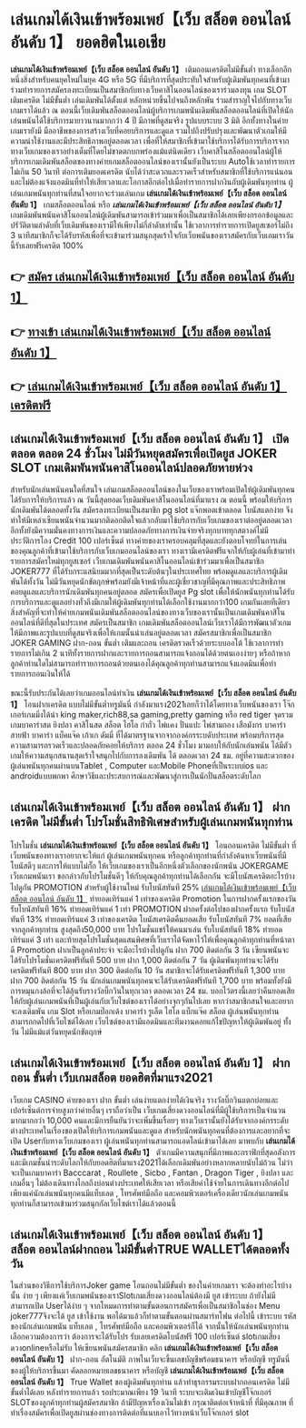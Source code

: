 # เล่นเกมได้เงินเข้าพร้อมเพย์【เว็บ สล็อต ออนไลน์ อันดับ 1】  ยอดฮิตในเอเชีย 

**เล่นเกมได้เงินเข้าพร้อมเพย์【เว็บ สล็อต ออนไลน์ อันดับ 1】** เติมถอนเครดิตไม่มีขั้นต่ำ  ทางเลือกอีกหนึ่งสิ่งสำหรับคนยุคใหม่ในยุค 4G หรือ 5G ที่มีบริการที่สุดประทับใจสำหรับผู้เดิมพันทุกคนที่เข้ามาร่วมทำรายการสมัครลงทะเบียนเป็นสมาชิกกับทางเว็บคาสิโนออนไลน์ของเราร่วมลงทุน เกม SLOT  เติมเครดิต ไม่มีขั้นต่ำ เล่นเดิมพันได้ตั้งแต่ หลักหน่วยขึ้นไปจนถึงหลักพัน ร่วมสำราญใจไปกับทางเว็บเกมเราได้แล้ว ณ ตอนนี้เว็บเดิมพันสล็อตออนไลน์ผู้บริการเกมพนันเดิมพันสล็อตออนไลน์ที่เปิดให้นักเล่นพนันได้ใช้บริการมายาวนานมากกว่า 4 ปี มีภาพที่ดูสมจริง รูปแบบระบบ 3 มิติ
อีกทั้งทางในค่ายเกมเรายังมี มืออาชีพของการสร้างเว็บที่คอยบริการและดูแล  รวมไปถึงปรับปรุงและพัฒนาตัวเกมให้มีความน่าใช้งานและมีประสิทธิภาพอยู่ตลอดเวลา เพื่อที่ให้สมาชิกที่เข้ามาใช้บริการได้รับการบริการจากทางเว็บเกมของเราอย่างเต็มที่โดยไม่ขาดตกบกพร่องแม้แต่นิดเดียว เว็บคาสิโนสล็อตออนไลน์ผู้ให้บริการเกมเดิมพันสล็อตของทางค่ายเกมสล็อตออนไลน์ของเรานั้นยังเป็นระบบ Autoใช้เวลาทำรายการไม่เกิน 50 วินาที ต่อการเติมยอดเครดิต นับได้ว่าสะดวกและรวดเร็วสำหรับสมาชิกที่ใช้บริการแน่นอนและไม่ต้องแจ้งแอดมินที่ทำให้เสียเวลาและโอกาสอีกต่อไปเมื่อทำรายการฝากงินกับผู้เดิมพันทุกท่าน
ผู้เล่นเกมพนันทุกท่านที่สนใจอยากจะร่วมเล่นเกม **เล่นเกมได้เงินเข้าพร้อมเพย์【เว็บ สล็อต ออนไลน์ อันดับ 1】** เกมสล็อตออนไลน์ หรือ ***เล่นเกมได้เงินเข้าพร้อมเพย์【เว็บ สล็อต ออนไลน์ อันดับ 1】*** เกมเดิมพันพนันคาสิโนออนไลน์ผู้เดิมพันสามารถเข้าร่วมมาเพื่อเป็นสมาชิกได้เลยเพียงกรอกข้อมูลและปรัวัติตามลำดับที่เว็บเดิมพันของเรามีให้เพียงไม่กี่ลำดับเท่านั้น ใช้เวลาการทำรายการเปิดยูสเซอร์ไม่ถึง 3 นาทีสมาชิกก็จะได้รับรหัสเพื่อที่จะเข้ามาร่วมสนุกสุดเร้าใจกับเว็บพนันของเราสมัครกับเว็บเกมเราวันนี้รับเลยฟรีเครดิต 100%

## 👉 [สมัคร เล่นเกมได้เงินเข้าพร้อมเพย์【เว็บ สล็อต ออนไลน์ อันดับ 1】](https://archa888.com/)
## 👉 [ทางเข้า เล่นเกมได้เงินเข้าพร้อมเพย์【เว็บ สล็อต ออนไลน์ อันดับ 1】](https://archa888.com/)
## 👉 [เล่นเกมได้เงินเข้าพร้อมเพย์【เว็บ สล็อต ออนไลน์ อันดับ 1】 เครดิตฟรี](https://archa888.com/)

## เล่นเกมได้เงินเข้าพร้อมเพย์【เว็บ สล็อต ออนไลน์ อันดับ 1】 เปิดตลอด ตลอด 24 ชั่วโมง ไม่มีวันหยุดสมัครเพื่อเปิดยูส JOKER SLOT เกมเดิมพันพนันคาสิโนออนไลน์ปลอดภัยหายห่วง

สำหรับนักเล่นพนันคนใดที่สนใจ เล่นเกมสล็อตออนไลน์ของในเว็บของเราพร้อมเปิดให้ผู้เดิมพันทุกคนได้รับการให้บริการแล้ว ณ วันนี้สุดยอดเว็บเดิมพันคาสิโนออนไลน์ที่มาแรง ณ ตอนนี้ พร้อมให้บริการนักเดิมพันได้ตลอดทั้งวัน สมัครลงทะเบียนเป็นสมาชิก pg slot แจ๊กพอตเข้าตลอด โบนัสแตกง่าย จึงทำให้มีเหล่าเซียนพนันจำนวนมากติดอกติดใจแล้วกลับมาใช้บริการกับเว็บเกมของเราต่ออยู่ตลอดเวลา อีกทั้งยังมีความมั่นคงทางการเงินและความปลอดภัยทางการเงินจ่ายจริงทุกบาททุกสตางค์ไม่มีประวัติการโกง Credit 100 เปอร์เซ็นต์ ทางค่ายของเราครอบคลุมที่สุดและยังตอบโจทย์ในการเล่นของคุณลูกค้าที่เข้ามาใช้บริการกับเว็บเกมออนไลน์ของเรา
ทางเรามีเครดิตฟรีแจกให้กับผู้เล่นที่เข้ามาทำรายการสมัครใหม่ทุกยูสเซอร์ เว็บเกมเดิมพันพนันคาสิโนออนไลน์เข้าร่วมมาเพื่อเป็นสมาชิก JOKER777 ที่ได้รับกระแสนิยมมากที่สุดเป็นระดับต้นๆในประเทศไทย พร้อมดูแลและบริการผู้เดิมพันได้ทั้งวัน ไม่มีวันหยุดนักขัตฤกษ์พร้อมยังมีเจ้าหน้าที่และผู้เชี่ยวชาญที่มีคุณภาพและประสิทธิภาพคอยดูแลและบริการนักเดิมพันทุกคนอยู่ตลอด สมัครเพื่อเปิดยูส Pg slot เพื่อให้นักพนันทุกท่านได้รับการบริการและดูแลอย่างทั่วถึงมีเกมให้ผู้เดิมพันทุกท่านได้เลือกใช้งานมากกว่า100 เกมกันเลยทีเดียว
สิ่งสำคัญที่จะทำให้ค่ายเกมพนันเดิมพันสล็อตออนไลน์ของทางเว็บของเรานั้นเป็นเกมเดิมพันคาสิโนออนไลน์ที่ดีที่สุดในประเทศ สมัครเป็นสมาชิก  เกมเดิมพันสล็อตออนไลน์เว็บเราได้มีการพัฒนาตัวเกมให้มีภาพและรูปแบบที่ดูสมจริงเพื่อให้เกมนั้นน่าเล่นอยู่ตลอดเวลา สมัครสมาชิกเพื่อเป็นสมาชิก JOKER GAMING ฝาก-ถอน ขั้นต่ำ เติมและถอน เครดิตรวดเร็วด้วยระบบออโต้ ใช้เวลาการทำรายการไม่เกิน 2 นาทีทั้งรายการฝากและรายการถอนสามารถแจ้งถอนได้ด้วยตนเองง่ายๆ หรือถ้าหากลูกค้าท่านใดไม่สามารถทำรายการถอนด้วยตนเองได้คุณลูกค้าทุกท่านสามารถแจ้งแอดมินเพื่อทำรายการถอนเงินให้ได้

ขณะนี้รับประกันได้เลยว่าเกมออนไลน์ทำเงิน **เล่นเกมได้เงินเข้าพร้อมเพย์【เว็บ สล็อต ออนไลน์ อันดับ 1】** โอนฝากเครดิต แบบไม่มีขั้นต่ำทรูมันนี่ กำลังมาแรง2021เลยก็ว่าได้โดยทางเว็บพนันของเรา โจ๊กเกอร์เกมมิ่งได้นำ  king maker,rich88,sa gaming,pretty gaming หรือ red tiger จุดรวมเกมบาคาร่าสด ยิงปลา คาสิโนสด สล็อต ไฮโล กำถั่ว ไพ่แคง ปั่นแปะ ไพ่สามกอง เสือมังกร บาคาร่าสายฟ้า บาคาร่า แบ็คแจ๊ค เก้าเก ดัมมี่ ที่ได้มาตรฐานจากจากองค์กรระบดับประเทศ พร้อมบริการสุดความสามารถรวดเร็วและปลอดภัยคอยให้บริการ ตลอด 24 ชั่วโมง มามอบให้กับนักเล่นพนัน ได้มีตัวเกมให้ความสนุกสนานสุดเร้าใจสนุกไปกับการลงเดิมพัน ได้ ตลอดเวลา 24 ชม. อยู่ที่ความสะดวกของผู้เล่นพนันทุกคนผ่านบนTablet , Computer และMobile Phoneที่เป็นระบบios และ androidแบบพกพา ศึกษาวิธีและประสบการณ์และพัฒนาสู่การเป็นนักปั่นสล็อตระดับโลก

## เล่นเกมได้เงินเข้าพร้อมเพย์【เว็บ สล็อต ออนไลน์ อันดับ 1】 ฝากเครดิต ไม่มีขั้นต่ำ โปรโมชั่นสิทธิพิเศษสำหรับผู้เล่นเกมพนันทุกท่าน

โปรโมชั่น **เล่นเกมได้เงินเข้าพร้อมเพย์【เว็บ สล็อต ออนไลน์ อันดับ 1】** โอนถอนเครดิต ไม่มีขั้นต่ำ ที่เว็บพนันของทางเราอยากจะให้แก่  ผู้เล่นเกมพนันทุกคน หรือลูกค้าทุกท่านที่กำลังค้นหาเว็บพนันที่มี โบนัสดีๆ และการให้แบบไม่กั๊ก ให้เว็บเกมของเราเป็นอีกหนึ่งตัวเลือกของนักพนัน JOKERGAME เว็บเกมพนันเรา ขอกล่าวกับโปรโมชั่นดีๆ ให้กับคุณลูกค้าทุกท่านได้เลือกกัน จะมีโบนัสเครดิตอะไรบ้างไปดูกัน
 PROMOTION สำหรับผู้ใช้งานใหม่ รับโบนัสทันที 25% [เล่นเกมได้เงินเข้าพร้อมเพย์【เว็บ สล็อต ออนไลน์ อันดับ 1】](https://archa888.com/) ทำยอดเทิร์นแค่ 1 เท่าของเครดิต
 Promotion ในการฝากครั้งแรกของวัน รับโบนัสทันที 16% ทำยอดเทิร์นแค่ 1 เท่า
 PROMOTION ฝากครั้งต่อไปของฝากครั้งแรก รับโบนัสทันที 13% ทำยอดเทิร์นแค่ 3 เท่าของเครดิต
โบนัสเครดิตคืนยอดเสีย รับโบนัสทันที 7% ยอดที่เสียจากลูกค้าทุกท่าน สูงสุดถึง50,000 บาท
โปรโมชั่นแชร์ให้คนมาเล่น รับโบนัสทันที 18% ทำยอดเทิร์นแค่ 3 เท่า
และท้ายสุดโปรโมชั่นสุดแสนพิศษที่เว็บเราได้จัดหาไว้ให้เพื่อคุณลูกค้าทุกท่านที่หน้าตาดี  Promotion ฝากเป็นลูกค้าประจำ จะมีอะไรบ้างไปดูกัน
ฝาก 700 ติดต่อกัน 3 วัน เซียนพนันจะได้รับโปรโมชั่นเครดิตฟรีทันที 500 บาท
ฝาก 1,000 ติดต่อกัน 7 วัน ผู้เดิมพันทุกท่านจะได้รับเครดิตฟรีทันที 800 บาท
ฝาก 300 ติดต่อกัน 10 วัน สมาชิกจะได้รับเครดิตฟรีทันที 1,300 บาท
ฝาก 700 ติดต่อกัน 15 วัน นักเล่นเกมพนันทุกคนจะได้รับเครดิตฟรีทันที 1,700 บาท
พร้อมทั้งยังมีการหมุนกงล้อที่จะได้ลุ้นรับรางวัลบิ๊กวินในทุกเวลา ตลอดเวลา 24 ชม. บอกไว้ตรงนี้เลยว่าคืนยอดเสียให้กับผู้เล่นเกมพนันที่เป็นผู้เล่นกับเว็บไซต์ของเราได้อย่างจุกๆกันไปเลย หากว่าสมาชิกสนใจและอยากจะลงเดิมพัน เกม Slot หรือเกมป๊อกเด้ง บาคาร่า รูเล็ต ไฮโล แบ็กแจ๊ค สล็อต ผู้เล่นพนันทุกท่านสามารถกดไปที่เว็บไซต์ได้เลย เว็บไซต์ของเรามีแอดมินและทีมงานคอยแก้ไขปัญหาให้ผู้เดิมพันอยู่ ทั้งวัน ไม่มีแม้แต่วันหยุดนักขัตฤกษ์

## เล่นเกมได้เงินเข้าพร้อมเพย์【เว็บ สล็อต ออนไลน์ อันดับ 1】 ฝากถอน ขั้นต่ำ  เว็บเกมสล็อต ยอดฮิตที่มาแรง2021

เว็บเกม CASINO ค่ายของเรา ฝาก ขั้นต่ำ เล่นง่ายแตกง่ายได้เงินจริง รางวัลบิ๊กวินแตกบ่อยและเปอร์เซ็นต์การจ่ายสูงกว่าค่ายอื่นๆ เราถือว่าเป็น เว็บเกมเสี่ยงดวงออนไลน์ที่มีผู้ใช้บริการเป็นจำนวนมากมากกว่า 10,000 คนและมีการยืนยันว่าจะเพิ่มขึ้นเรื่อยๆ ทางเว็บเรานั้นยังได้รับจากองค์กรระดับต่างประเทศในเรื่องของเปิดให้บริการเกมพนันและดูแล สำหรับนักพนันทุกคนที่ต้องการและอยากที่จะเปิด Userกับทางเว็บเกมของเรา ผู้เล่นพนันทุกท่านสามารถแอดไลน์เข้ามาได้เลย
	มาพบกับ **เล่นเกมได้เงินเข้าพร้อมเพย์【เว็บ สล็อต ออนไลน์ อันดับ 1】** ตัวเกมมีความสนุกที่มีภาพและกราฟิกที่สุดอลังการ และมีเกมชั้นนำระดับโลกให้กับยอดฮิตที่มาแรง2021ได้เลือกเดิมพันอย่างหลากหลายนับไม่ถ้วน  ไม่ว่าจะเป็นเกมบาคาร่า Bacccarat , Roullete , Sicbo , Fantan , Dragon Tiger , ยิงปลา และ เกมอื่นๆ ไม่ต้องเดินทางไกลถึงบ่อนต่างประเทศให้เสียเวลา หรือเสียค่าใช้จ่ายในการเดินทางอีกต่อไป เพียงแค่นักเล่นพนันทุกคนมีแท็บเลต , โทรศัพท์มือถือ และคอมพิวเตอร์เครื่องเดียวนักเล่นเกมพนันทุกท่านก็สามารถเข้ามาร่วมสนุกกัลเว็บไซต์เราได้แล้วตอนนี้

## เล่นเกมได้เงินเข้าพร้อมเพย์【เว็บ สล็อต ออนไลน์ อันดับ 1】 สล็อต ออนไลน์ฝากถอน ไม่มีขั้นต่ำTRUE WALLETได้ตลอดทั้งวัน

ในส่วนของวิธีการใช้บริการJoker game โอนถอนไม่มีขั้นต่ำ ของในค่ายเกมเรา จะต้องทำอะไรบ้างนั้น ง่าย ๆ เพียงแค่เว็บเกมพนันของเราSlotเกมเสี่ยงดวงออนไลน์ต้องมี ยูส เข้าระบบ ถ้ายังไม่มีสามารถเปิด Userได้ง่าย ๆ จากโหมดการทำตามขั้นตอนการสมัครเพื่อเป็นสมาชิกในช่อง Menu joker777จึงจะได้ ยูส เข้าใช้งาน พอได้มาแล้วก็ทำตามขั้นตอนผ่านสมาร์ทโฟน ต่อไปนี้
เข้าระบบ รหัส  ของนักเล่นเกมพนัน แท็บเลต , โทรศัพท์มือถือ และคอมพิวเตอร์ก็ได้
จากนั้นให้นักเล่นพนันทุกท่านเลือกความต้องการว่า ต้องการจะได้รับโปร รับเลยเครดิตโบนัสฟรี 100 เปอร์เซ็นต์  slotเกมเสี่ยงดวงonlineหรือไม่รับ
ให้เซียนพนันสมัครสมาชิก คลิก **เล่นเกมได้เงินเข้าพร้อมเพย์【เว็บ สล็อต ออนไลน์ อันดับ 1】** ฝาก-ถอน อัตโนมัติ ภาพในเว็บจะขึ้นเลขบัญชีพร้อมธนาคาร หรือบัญชี ทรูมันนี่ ของผู้ให้บริการขึ้นมา
คัดลอกหมายเลขธนาคาร หรือบัญชี **เล่นเกมได้เงินเข้าพร้อมเพย์【เว็บ สล็อต ออนไลน์ อันดับ 1】** True Wallet ของผู้เดิมพันทุกท่าน แล้วทำธุรกรรมระบบฝากถอนเครดิต ไม่มีขั้นต่ำได้เลย
หลังทำรายการแล้ว รอประมาณเพียง 19 วินาที ระบบจะเติมเงินเข้าบัญชีโจ๊กเกอร์ SLOTของลูกค้าทุกท่านผู้สมัครสมาชิก
ถ้ามีปัญหาเรื่องเงินไม่เข้า กรุณาติดต่อเจ้าหน้าที่ ที่มีคุณภาพ ที่ทำเรื่องสมัครเพื่อเปิดยูสผ่านช่องทางการติดต่อที่แนบเอาไว้ทางหน้าเว็บโจ๊กเกอร์ slot


